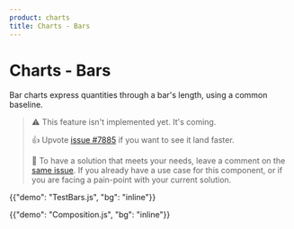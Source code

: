 ```yaml
---
product: charts
title: Charts - Bars
---
```


# Charts - Bars

<p class="description">Bar charts express quantities through a bar's length, using a common baseline.</p>

> ⚠️ This feature isn't implemented yet. It's coming.
>
> 👍 Upvote [issue #7885](https://github.com/mui/mui-x/issues/7885) if you want to see it land faster.
>
> 💬 To have a solution that meets your needs, leave a comment on the [same issue](https://github.com/mui/mui-x/issues/7885).
> If you already have a use case for this component, or if you are facing a pain-point with your current solution.


{{"demo": "TestBars.js", "bg": "inline"}}

{{"demo": "Composition.js", "bg": "inline"}}
